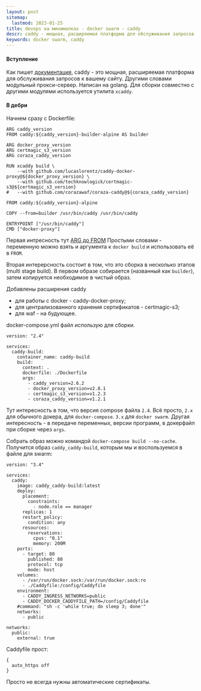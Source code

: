 ```yaml
---
layout: post
sitemap:
  lastmod: 2023-01-25
title: devops на минималках - docker swarm - caddy
descr: caddy - мощная, расширяемая платформа для обслуживания запросов к вашему сайту.
keywords: docker swarm, caddy
---
```


#### Вступление

Как пишет [документация](https://caddyserver.com/docs/), caddy - это мощная,
расширяемая платформа для обслуживания запросов к вашему сайту.
Другими словами модульный прокси-сервер. Написан на golang.
Для сборки совместно с другими модулями используется утилита `xcaddy`.

#### В дебри
Начнем сразу с Dockerfile:
```
ARG caddy_version
FROM caddy:${caddy_version}-builder-alpine AS builder

ARG docker_proxy_version
ARG certmagic_s3_version
ARG coraza_caddy_version

RUN xcaddy build \
    --with github.com/lucaslorentz/caddy-docker-proxy@${docker_proxy_version} \
    --with github.com/techknowlogick/certmagic-s3@${certmagic_s3_version}
#   --with github.com/corazawaf/coraza-caddy@${coraza_caddy_version}

FROM caddy:${caddy_version}-alpine

COPY --from=builder /usr/bin/caddy /usr/bin/caddy

ENTRYPOINT ["/usr/bin/caddy"]
CMD ["docker-proxy"]
```

Первая интресность тут 
[ARG до FROM](https://docs.docker.com/engine/reference/builder/#understand-how-arg-and-from-interact)
Простыми словами - переменную можно взять и аргумента к `docker build` и использовать её в `FROM`.

Вторая интерерсность состоит в том, что это сборка в несколько этапов (multi stage build).
В первом образе собирается (названный как `builder`), затем копируется необходимое в чистый образ. 

Добавлены расширения caddy
* для работы с docker - caddy-docker-proxy;
* для централизованного хранения сертификатов - certmagic-s3;
* для waf - на будующее.

docker-compose.yml файл использую для сборки. 
```
version: "2.4"

services:
  caddy-build:
    container_name: caddy-build
    build:
      context: .
      dockerfile: ./Dockerfile
      args:
        - caddy_version=2.6.2
        - docker_proxy_version=v2.8.1
        - certmagic_s3_version=v1.2.3
        - coraza_caddy_version=v1.2.1
```

Тут интересность в том, что версия compose файла `2.4`.
Всё просто, `2.x` для обычного докера, для `docker-compose`. `3.x` для `docker swarm`.
Другая интересность - в передаче переменных, версии программ, в докерфайл при сборке через `args`.

Cобрать образ можно командой `docker-compose build --no-cache`.
Получится образ `caddy_caddy-build`, которым мы и воспользуемся в файле для swarm:
```
version: "3.4"

services:
  caddy:
    image: caddy_caddy-build:latest
    deploy:
      placement:
        constraints:
          - node.role == manager
      replicas: 1
      restart_policy:
        condition: any
      resources:
        reservations:
          cpus: "0.1"
          memory: 200M
    ports:
      - target: 80
        published: 80
        protocol: tcp
        mode: host
    volumes:
      - /var/run/docker.sock:/var/run/docker.sock:ro
      - ./Caddyfile:/config/Caddyfile
    environment:
      - CADDY_INGRESS_NETWORKS=public
      - CADDY_DOCKER_CADDYFILE_PATH=/config/Caddyfile
    #command: "sh -c 'while true; do sleep 3; done'"
    networks: 
      - public

networks:
  public:
    external: true
```

Caddyfile прост:
```
{
  auto_https off
}
```
Просто не всегда нужны автоматические сертификаты.
